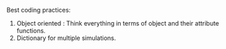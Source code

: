 Best coding practices:
1. Object oriented : Think everything in terms of object and their attribute functions.
2. Dictionary for multiple simulations.
